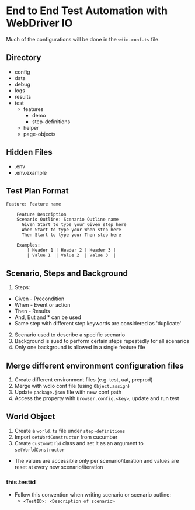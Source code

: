 # End to End Test Automation with WebDriver IO
Much of the configurations will be done in the ```wdio.conf.ts``` file.

## Directory
* config
* data
* debug
* logs
* results
* test
  * features
    * demo
    * step-definitions
  * helper
  * page-objects

## Hidden Files
* .env
* .env.example

## Test Plan Format

```
Feature: Feature name

    Feature Description
    Scenario Outline: Scenario Outline name
      Given Start to type your Given step here
      When Start to type your When step here
      Then Start to type your Then step here

    Examples:
        | Header 1 | Header 2 | Header 3 |
        | Value 1  | Value 2  | Value 3  |
```

## Scenario, Steps and Background
1. Steps:
  * Given - Precondition
  * When - Event or action
  * Then - Results
  * And, But and * can be used
  * Same step with different step keywords are considered as 'duplicate'
2. Scenario used to describe a specific scenario
3. Background is sued to perform certain steps repeatedly for all scenarios
4. Only one background is allowed in a single feature file

## Merge different environment configuration files
1. Create different environment files (e.g. test, uat, preprod)
2. Merge with wdio conf file (using ```Object.assign```)
3. Update ```package.json``` file with new conf path
4. Access the property with ```browser.config.<key>```, update and run test

## World Object
1. Create a ```world.ts``` file under ```step-definitions```
2. Import ```setWordConstructor``` from cucumber
3. Create ```CustomWorld``` class and set it as an argument to ```setWorldConstructor```

* The values are accessible only per scenario/iteration and values are reset at every new scenario/iteration

### this.testid
* Follow this convention when writing scenario or scenario outline:
  * ```<TestID>: <Description of scenario>```